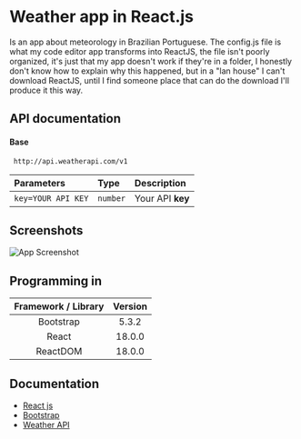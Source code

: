 # Weather app in React.js

Is an app about meteorology in Brazilian Portuguese. The config.js file is what my code editor app transforms into ReactJS, the file isn't poorly organized, it's just that my app doesn't work if they're in a folder, I honestly don't know how to explain why this happened, but in a "lan house" I can't download ReactJS, until I find someone place that can do the download I'll produce it this way.


## API documentation

#### Base

```http
 http://api.weatherapi.com/v1
```

| Parameters   | Type       | Description                           |
| :---------- | :--------- | :---------------------------------- |
| `key=YOUR API KEY` | `number` | Your API **key** |


## Screenshots

![App Screenshot](https://via.placeholder.com/468x300?text=App+Screenshot+Here)

## Programming in

Framework / Library | Version
:------------------:|:-------:
Bootstrap | 5.3.2
React | 18.0.0
ReactDOM | 18.0.0


## Documentation 

* [React js](https://legacy.reactjs.org/docs/getting-started.html)
* [Bootstrap](https://getbootstrap.com/docs/5.3/getting-started/introduction/)
* [Weather API](https://www.weatherapi.com/docs/)